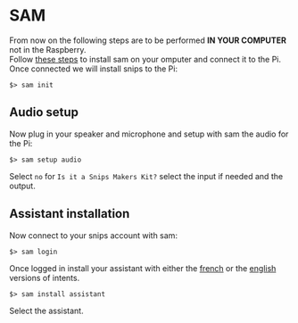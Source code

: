 # SAM
From now on the following steps are to be performed **IN YOUR COMPUTER** not in the Raspberry.  
Follow [these steps](https://snips.gitbook.io/getting-started/installation "Installing sam") to install sam on your omputer and connect it to the Pi.
Once connected we will install snips to the Pi:
```
$> sam init
```
## Audio setup
Now plug in your speaker and microphone and setup with sam the audio for the Pi:
```
$> sam setup audio
```
Select `no` for `Is it a Snips Makers Kit?` select the input if needed and the output.
## Assistant installation
Now connect to your snips account with sam:
```
$> sam login
```
Once logged in install your assistant with either the [french](https://console.snips.ai/app-editor/skill_x7VKk0K00Nyv "French version of the assistant") or the [english](https://console.snips.ai/app-editor/skill_x7Vo5Y9kExaq "English version of the assistant") versions of intents.
```
$> sam install assistant
```
Select the assistant.